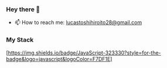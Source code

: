 ### Hey there 👋

- 📫 How to reach me: lucastoshihiroito28@gmail.com
### My Stack
[https://img.shields.io/badge/JavaScript-323330?style=for-the-badge&logo=javascript&logoColor=F7DF1E]
